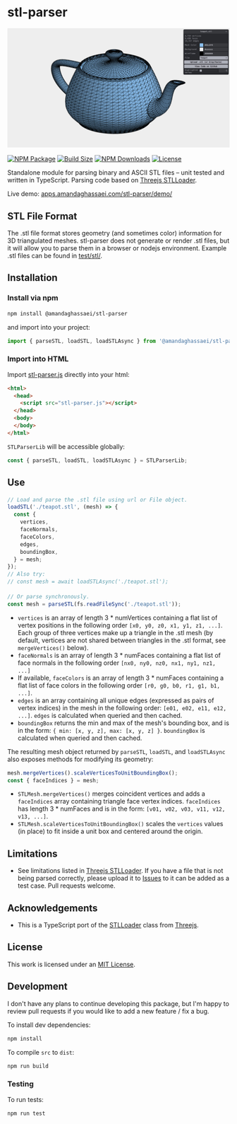 # stl-parser
[![stl-parser main image](./main-image.jpg)](https://apps.amandaghassaei.com/stl-parser/demo/)

[![NPM Package](https://img.shields.io/npm/v/@amandaghassaei/stl-parser)](https://www.npmjs.com/package/@amandaghassaei/stl-parser)
[![Build Size](https://img.shields.io/bundlephobia/min/@amandaghassaei/stl-parser)](https://bundlephobia.com/result?p=@amandaghassaei/stl-parser)
[![NPM Downloads](https://img.shields.io/npm/dw/@amandaghassaei/stl-parser)](https://www.npmtrends.com/@amandaghassaei/stl-parser)
[![License](https://img.shields.io/npm/l/@amandaghassaei/stl-parser)](https://github.com/amandaghassaei/stl-parser/blob/main/LICENSE.txt)

Standalone module for parsing binary and ASCII STL files – unit tested and written in TypeScript.  Parsing code based on [Threejs STLLoader](https://github.com/mrdoob/three.js/blob/dev/examples/jsm/loaders/STLLoader.js).

Live demo: [apps.amandaghassaei.com/stl-parser/demo/](https://apps.amandaghassaei.com/stl-parser/demo/)


## STL File Format

The .stl file format stores geometry (and sometimes color) information for 3D triangulated meshes.  stl-parser does not generate or render .stl files, but it will allow you to parse them in a browser or nodejs environment.  Example .stl files can be found in [test/stl/](https://github.com/amandaghassaei/stl-parser/tree/main/test/stl).


## Installation

### Install via npm

```sh
npm install @amandaghassaei/stl-parser
```

and import into your project:

```js
import { parseSTL, loadSTL, loadSTLAsync } from '@amandaghassaei/stl-parser';
```

### Import into HTML

Import [stl-parser.js](https://github.com/amandaghassaei/stl-parser/blob/main/dist/stl-parser.js) directly into your html:

```html
<html>
  <head>
    <script src="stl-parser.js"></script>
  </head>
  <body>
  </body>
</html>
```

`STLParserLib` will be accessible globally:

```js
const { parseSTL, loadSTL, loadSTLAsync } = STLParserLib;
```


## Use

```js
// Load and parse the .stl file using url or File object.
loadSTL('./teapot.stl', (mesh) => {
  const {
    vertices,
    faceNormals,
    faceColors,
    edges,
    boundingBox,
  } = mesh;
});
// Also try:
// const mesh = await loadSTLAsync('./teapot.stl');

// Or parse synchronously.
const mesh = parseSTL(fs.readFileSync('./teapot.stl'));
```

- `vertices` is an array of length 3 * numVertices containing a flat list of vertex positions in the following order `[x0, y0, z0, x1, y1, z1, ...]`.  Each group of three vertices make up a triangle in the .stl mesh (by default, vertices are not shared between triangles in the .stl format, see `mergeVertices()` below).
- `faceNormals` is an array of length 3 * numFaces containing a flat list of face normals in the following order `[nx0, ny0, nz0, nx1, ny1, nz1, ...]`
- If available, `faceColors` is an array of length 3 * numFaces containing a flat list of face colors in the following order `[r0, g0, b0, r1, g1, b1, ...]`.
- `edges` is an array containing all unique edges (expressed as pairs of vertex indices) in the mesh in the following order: `[e01, e02, e11, e12, ...]`.  `edges` is calculated when queried and then cached.
- `boundingBox` returns the min and max of the mesh's bounding box, and is in the form: `{ min: [x, y, z], max: [x, y, z] }`.  `boundingBox` is calculated when queried and then cached.


The resulting mesh object returned by `parseSTL`, `loadSTL`, and `loadSTLAsync` also exposes methods for modifying its geometry:

```js
mesh.mergeVertices().scaleVerticesToUnitBoundingBox();
const { faceIndices } = mesh;
```

- `STLMesh.mergeVertices()` merges coincident vertices and adds a `faceIndices` array containing triangle face vertex indices.  `faceIndices` has length 3 * numFaces and is in the form: `[v01, v02, v03, v11, v12, v13, ...]`.
- `STLMesh.scaleVerticesToUnitBoundingBox()` scales the `vertices` values (in place) to fit inside a unit box and centered around the origin.


## Limitations

- See limitations listed in [Threejs STLLoader](https://github.com/mrdoob/three.js/blob/dev/examples/jsm/loaders/STLLoader.js).  If you have a file that is not being parsed correctly, please upload it to [Issues](https://github.com/amandaghassaei/stl-parser/issues) to it can be added as a test case.  Pull requests welcome.


## Acknowledgements

- This is a TypeScript port of the [STLLoader](https://github.com/mrdoob/three.js/blob/dev/examples/jsm/loaders/STLLoader.js) class from [Threejs](https://github.com/mrdoob/three.js).


## License

This work is licensed under an [MIT License](https://github.com/amandaghassaei/stl-parser/blob/main/LICENSE.txt).


## Development

I don't have any plans to continue developing this package, but I'm happy to review pull requests if you would like to add a new feature / fix a bug.

To install dev dependencies:

```sh
npm install
```

To compile `src` to `dist`:

```sh
npm run build
```

### Testing

To run tests:

```sh
npm run test
```

